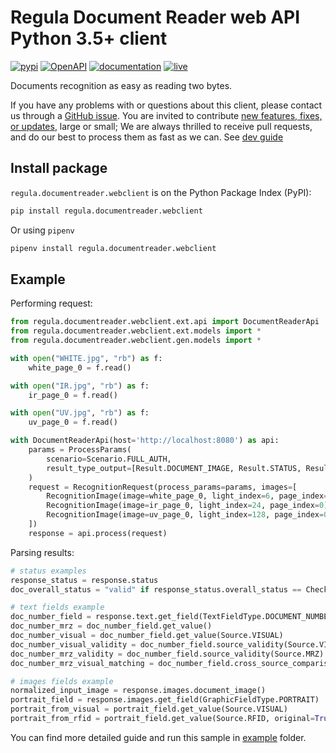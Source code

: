 # Regula Document Reader web API Python 3.5+ client

[![pypi](https://img.shields.io/pypi/v/regula.documentreader.webclient?style=flat-square)](https://support.regulaforensics.com/hc/en-us/articles/115000916306-Documentation)
[![OpenAPI](https://img.shields.io/badge/OpenAPI-defs-8c0a56?style=flat-square)](https://github.com/regulaforensics/DocumentReader-web-openapi)
[![documentation](https://img.shields.io/badge/docs-en-f6858d?style=flat-square)](https://support.regulaforensics.com/hc/en-us/articles/115000916306-Documentation)
[![live](https://img.shields.io/badge/live-demo-0a8c42?style=flat-square)](https://api.regulaforensics.com/)

Documents recognition as easy as reading two bytes.

If you have any problems with or questions about this client, please contact us
through a [GitHub issue](https://github.com/regulaforensics/DocumentReader-web-python-client/issues).
You are invited to contribute [new features, fixes, or updates](https://github.com/regulaforensics/DocumentReader-web-python-client/issues?q=is%3Aissue+is%3Aopen+label%3A%22help+wanted%22), large or small; 
We are always thrilled to receive pull requests, and do our best to process them as fast as we can.
See [dev guide](./dev.md)

## Install package
`regula.documentreader.webclient` is on the Python Package Index (PyPI):

```bash
pip install regula.documentreader.webclient
```

Or using `pipenv`
```bash
pipenv install regula.documentreader.webclient
```

## Example
Performing request:
```python
from regula.documentreader.webclient.ext.api import DocumentReaderApi
from regula.documentreader.webclient.ext.models import *
from regula.documentreader.webclient.gen.models import *

with open("WHITE.jpg", "rb") as f:
    white_page_0 = f.read()

with open("IR.jpg", "rb") as f:
    ir_page_0 = f.read()

with open("UV.jpg", "rb") as f:
    uv_page_0 = f.read()

with DocumentReaderApi(host='http://localhost:8080') as api:
    params = ProcessParams(
        scenario=Scenario.FULL_AUTH,
        result_type_output=[Result.DOCUMENT_IMAGE, Result.STATUS, Result.TEXT, Result.IMAGES]
    )
    request = RecognitionRequest(process_params=params, images=[
        RecognitionImage(image=white_page_0, light_index=6, page_index=0),
        RecognitionImage(image=ir_page_0, light_index=24, page_index=0),
        RecognitionImage(image=uv_page_0, light_index=128, page_index=0),    
    ])
    response = api.process(request)
```

Parsing results:
```python
# status examples
response_status = response.status
doc_overall_status = "valid" if response_status.overall_status == CheckResult.OK else "not valid"

# text fields example
doc_number_field = response.text.get_field(TextFieldType.DOCUMENT_NUMBER)
doc_number_mrz = doc_number_field.get_value()
doc_number_visual = doc_number_field.get_value(Source.VISUAL)
doc_number_visual_validity = doc_number_field.source_validity(Source.VISUAL)
doc_number_mrz_validity = doc_number_field.source_validity(Source.MRZ)
doc_number_mrz_visual_matching = doc_number_field.cross_source_comparison(Source.MRZ, Source.VISUAL)

# images fields example
normalized_input_image = response.images.document_image()
portrait_field = response.images.get_field(GraphicFieldType.PORTRAIT)
portrait_from_visual = portrait_field.get_value(Source.VISUAL)
portrait_from_rfid = portrait_field.get_value(Source.RFID, original=True)
```
You can find more detailed guide and run this sample in [example](./example) folder.
